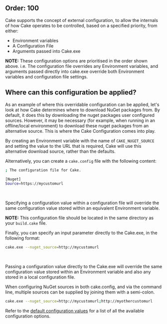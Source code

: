 Order: 100
---

Cake supports the concept of external configuration, to allow the internals of how Cake operates to be controlled, based on a specified priority, from either:

* Environment variables
* A Configuration File
* Arguments passed into Cake.exe

**NOTE:** These configuration options are prioritised in the order shown above.  i.e. The configuration file overrides any Environment variables, and arguments passed directly into cake.exe override both Environment variables and configuration file settings.

## Where can this configuration be applied?

As an example of where this overridable configuration can be applied, let's look at how Cake determines where to download NuGet packages from. By default, it does this by downloading the nuget packages user configured sources.  However, it may be necessary (for example, when running in an offline/local environment) to download these nuget packages from an alternative source.  This is where the Cake Configuration comes into play.

By creating an Environment variable with the name of `CAKE_NUGET_SOURCE` and setting the value to the URL that is required, Cake will use this alternative download source, rather than the defaults.

Alternatively, you can create a `cake.config` file with the following content:

```sh
; The configuration file for Cake.

[Nuget]
Source=https://mycustomurl
```

<br/>

Specifying a configuration value within a configuration file will override the same configuration value stored within an equivalent Environment variable.

**NOTE:** This configuration file should be located in the same directory as your `build.cake` file.

Finally, you can specify an input parameter directly to the Cake.exe, in the following format:

```sh
cake.exe --nuget_source=http://mycustomurl
```

<br />

Passing a configuration value directly to the Cake.exe will override the same configuration value stored within an Environment variable and also any stored in a local configuration file.

When configuring NuGet sources in both cake.config, and via the command line, multiple sources can be supplied by joining them with a semi-colon.

```sh
cake.exe --nuget_source=http://mycustomurl;http://myothercustomurl
```

Refer to the [default configuration values](/docs/fundamentals/default-configuration-values) for a list of all the available configuration options.
